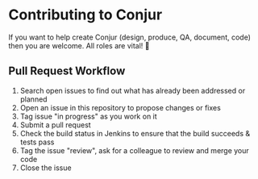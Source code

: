# Contributing to Conjur

If you want to help create Conjur (design, produce, QA, document,
code) then you are welcome. All roles are vital! :pray:

## Pull Request Workflow

1. Search open issues to find out what has already been addressed or planned
2. Open an issue in this repository to propose changes or fixes
3. Tag issue "in progress" as you work on it
4. Submit a pull request
5. Check the build status in Jenkins to ensure that the build succeeds & tests pass
6. Tag the issue "review", ask for a colleague to review and merge your code
7. Close the issue
